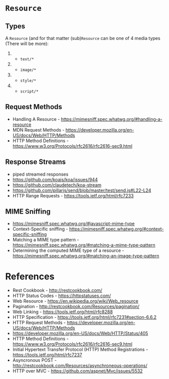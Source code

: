 # `Resource`

## Types

  A `Resource` (and for that matter (sub)`Resource` can be one of 4 media types (There will be more):

  1. - `text/*`
  2. - `image/*`
  3. - `style/*`
  4. - `script/*`


## Request Methods

- Handling A Resource - https://mimesniff.spec.whatwg.org/#handling-a-resource
- MDN Request Methods - https://developer.mozilla.org/en-US/docs/Web/HTTP/Methods
- HTTP Method Definitions - https://www.w3.org/Protocols/rfc2616/rfc2616-sec9.html


## Response Streams

  - piped streamed responses
  - https://github.com/koajs/koa/issues/944
  - https://github.com/claudetech/koa-stream
  - https://github.com/pillarjs/send/blob/master/test/send.js#L22-L24
  - HTTP Range Requests - https://tools.ietf.org/html/rfc7233


## MIME Sniffing

  - https://mimesniff.spec.whatwg.org/#javascript-mime-type
  - Context-Specific sniffing - https://mimesniff.spec.whatwg.org/#context-specific-sniffing
  - Matching a MIME type pattern - https://mimesniff.spec.whatwg.org/#matching-a-mime-type-pattern
  - Determining the computed MIME type of a resource - https://mimesniff.spec.whatwg.org/#matching-an-image-type-pattern
  

# References

  - Rest Cookbook -  http://restcookbook.com/
  - HTTP Status Codes - https://httpstatuses.com/
  - Web Resource - https://en.wikipedia.org/wiki/Web_resource
  - Pagination - http://restcookbook.com/Resources/pagination/
  - Web Linking - https://tools.ietf.org/html/rfc8288
  - HTTP Specification - https://tools.ietf.org/html/rfc7231#section-6.6.2
  - HTTP Request Methods - https://developer.mozilla.org/en-US/docs/Web/HTTP/Methods
  - https://developer.mozilla.org/en-US/docs/Web/HTTP/Status/405
  - HTTP Method Definitions - https://www.w3.org/Protocols/rfc2616/rfc2616-sec9.html
  - Initial Hypertext Transfer Protocol (HTTP) Method Registrations - https://tools.ietf.org/html/rfc7237
  - Asyncronous POST - http://restcookbook.com/Resources/asynchroneous-operations/
  - HTTP over MVC - https://github.com/aspnet/Mvc/issues/5532
